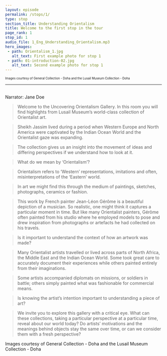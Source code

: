 ```yaml
---
layout: episode
permalink: /stops/1/
type: stop
section_title: Understanding Orientalism
title: Welcome to the first stop in the tour
page_rank: 1
stop_id: 1
audio_file: 1_Eng_Understanding_Orientalism.mp3
hero_images:
 - path: Orientalism_1.jpg
   alt_text: First example photo for stop 1
 - path: 01-introduction-02.jpg
   alt_text: Second example photo for stop 1
---
```


<!---

Replace this section of text with the full transcript of your audio guide stop. Use a second level heading to flag the person speaking

## Person speaking (second level heading)

> And this blockquote is styled to make it clear that this section really is someone speaking. Colored text 

And we can go back to a normal transcript. White text

### A third level heading - COlored

The example audio used here is borrowed from [NASA](http://www.nasa.gov/connect/sounds/index.html#Discovery) under the terms of their [usage guidelines](http://www.nasa.gov/multimedia/guidelines/index.html). This is just a test clip, so you'll need to replace it!

--->


<sup><sub> Images courtesy of General Collection - Doha and the Lusail Museum Collection - Doha  </sub></sup>

___________________

<br>
Narrator: Jane Doe

>Welcome to the Uncovering Orientalism Gallery. In this room you will find highlights from Lusail Museum’s world-class collection of Orientalist art. 

>Sheikh Jassim lived during a period when Western Europe and North America were captivated by the Indian Ocean World and the Orientalist gaze was expanding. 

>The collection gives us an insight into the movement of ideas and differing perspectives if we understand how to look at it. 

>What do we mean by ‘Orientalism’?   

>Orientalism refers to ‘Western’ representations, imitations and often, misinterpretations of the ‘Eastern’ world.  

>In art we might find this through the medium of paintings, sketches, photographs, ceramics or fashion.  

>This work by French painter Jean-Léon Gérôme is a beautiful depiction of a musician. So realistic, one might think it captures a particular moment in time. But like many Orientalist painters, Gérôme often painted from his studio where he employed models to pose and drew inspiration from photographs or artefacts he had collected on his travels. 

>Is it important to understand the context of how an artwork was made?  

>Many Orientalist artists travelled or lived across parts of North Africa, the Middle East and the Indian Ocean World. Some took great care to accurately document their experiences while others painted entirely from their imaginations.  

>Some artists accompanied diplomats on missions, or soldiers in battle; others simply painted what was fashionable for commercial means. 

>Is knowing the artist’s intention important to understanding a piece of art? 

>We invite you to explore this gallery with a critical eye. What can these collections, taking a particular perspective at a particular time, reveal about our world today? Do artists’ motivations and the meanings behind objects stay the same over time, or can we consider them with a fresh perspective? 

Images courtesy of General Collection - Doha and the Lusail Museum Collection - Doha 
